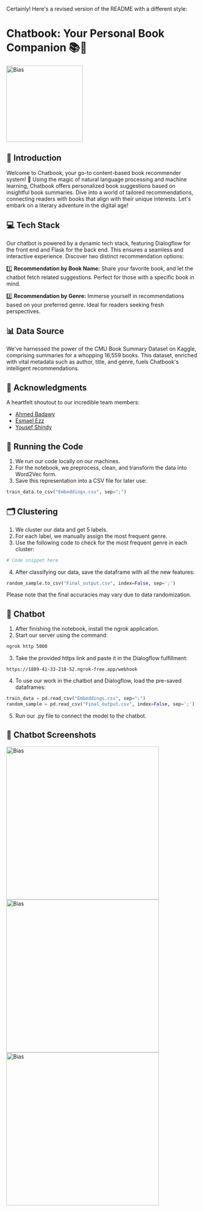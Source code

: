 Certainly! Here's a revised version of the README with a different style:

# Chatbook: Your Personal Book Companion 📚🤖

<img src="https://github.com/AnasElbattra/News-Understanding-NLP/assets/75434006/2fcde26d-2b5d-48e0-a205-bbc551097fe2" alt="Bias" width="200"/>

## 🚀 Introduction

Welcome to Chatbook, your go-to content-based book recommender system! 🌟 Using the magic of natural language processing and machine learning, Chatbook offers personalized book suggestions based on insightful book summaries. Dive into a world of tailored recommendations, connecting readers with books that align with their unique interests. Let's embark on a literary adventure in the digital age!

## 💻 Tech Stack

Our chatbot is powered by a dynamic tech stack, featuring Dialogflow for the front end and Flask for the back end. This ensures a seamless and interactive experience. Discover two distinct recommendation options:

1️⃣ **Recommendation by Book Name:** Share your favorite book, and let the chatbot fetch related suggestions. Perfect for those with a specific book in mind.

2️⃣ **Recommendation by Genre:** Immerse yourself in recommendations based on your preferred genre. Ideal for readers seeking fresh perspectives.

## 📊 Data Source

We've harnessed the power of the CMU Book Summary Dataset on Kaggle, comprising summaries for a whopping 16,559 books. This dataset, enriched with vital metadata such as author, title, and genre, fuels Chatbook's intelligent recommendations.

## 🙌 Acknowledgments

A heartfelt shoutout to our incredible team members:

- [Ahmed Badawy](https://github.com/ahmedbadawy11)
- [Esmael Ezz](https://github.com/EsmaelEzz74)
- [Yousef Shindy](https://github.com/yousefshindy)

## 🏃 Running the Code

1. We run our code locally on our machines.
2. For the notebook, we preprocess, clean, and transform the data into Word2Vec form.
3. Save this representation into a CSV file for later use:

```python
train_data.to_csv("Embeddings.csv", sep=";")
```

## 🗂️ Clustering

1. We cluster our data and get 5 labels.
2. For each label, we manually assign the most frequent genre.
3. Use the following code to check for the most frequent genre in each cluster:

```python
# Code snippet here
```

4. After classifying our data, save the dataframe with all the new features:

```python
random_sample.to_csv("Final_output.csv", index=False, sep=';')
```

Please note that the final accuracies may vary due to data randomization.

## 🤖 Chatbot

1. After finishing the notebook, install the ngrok application.
2. Start our server using the command:

```bash
ngrok http 5000
```

3. Take the provided https link and paste it in the Dialogflow fulfillment:

```
https://1889-41-33-218-52.ngrok-free.app/webhook
```

4. To use our work in the chatbot and Dialogflow, load the pre-saved dataframes:

```python
train_data = pd.read_csv("Embeddings.csv", sep=";")
random_sample = pd.read_csv("Final_output.csv", index=False, sep=';')
```

5. Run our .py file to connect the model to the chatbot.

## 🎨 Chatbot Screenshots

<img src="https://github.com/AnasElbattra/News-Understanding-NLP/assets/75434006/2fcde26d-2b5d-48e0-a205-bbc551097fe2" alt="Bias" width="400"/>
<img src="https://github.com/AnasElbattra/News-Understanding-NLP/assets/75434006/2fcde26d-2b5d-48e0-a205-bbc551097fe2" alt="Bias" width="400"/>
<img src="https://github.com/AnasElbattra/News-Understanding-NLP/assets/75434006/2fcde26d-2b5d-48e0-a205-bbc551097fe2" alt="Bias" width="400"/>
